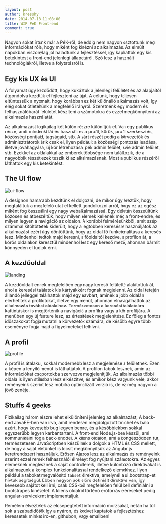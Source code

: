 ```yaml
---
layout: post
author: kresshy
date: 2014-07-18 11:08:00
title: WIP PéK Front-end
comment: true
---
```


Nagyon sokat írtunk már a PéK-ről, de eddig nem nagyon osztottunk meg információkat róla, hogy miként fog kinézni az alkalmazás. Az elmúlt napokban viszonylag jól haladtunk a fejlesztéssel, így kaphattok egy kis betekintést a front-end jelenlegi állapotáról. Szó lesz a használt technológiákról, illetve a folytatásról is.

## Egy kis UX és UI

A folyamat úgy kezdődött, hogy kukáztuk a jelenlegi felületet és az alapjaitól átgondolva kezdtük el fejleszteni az újat. A célunk, hogy teljesen eltüntessük a nyomait, hogy korábban ez két különálló alkalmazás volt, így elég sokat ötleteltünk a megfelelő irányról. Szeretnénk egy modern és felhasználóbarát felületet készíteni a számotokra és ezzel megkönnyíteni az alkalmazás használatát.

Az alkalmazást logikailag két külön részre különítjük el. Van egy publikus része, amit mindenki lát és használ: ez a profil, körök, profil szerkesztés, közösségi pontjaid, tagságaid, stb. A zárt részét pedig a körvezetők és adminisztrátorok érik csak el, ilyen például: a közösségi pontozás leadása, illetve jóváhagyása, új kör létrehozása, pék admin felület, svie admin felület, stb. Ezekkel az oldalakkal az emberek többsége nem találkozik, de a nagyobbik részét ezek teszik ki az alkalmazásnak. Most a publikus részéről láthattok egy kis betekintést.

## The UI flow

![ui-flow](https://warp.sch.bme.hu/ad342c8a557d49268e40fd229540b11fbfd5618f/800)

A designon hamarabb kezdtünk el dolgozni, de mikor úgy éreztük, hogy megtaláltuk a megfelelő utat el kellett gondolkozni arról, hogy ez az egész miként fog összeállni egy nagy webalkalmazássá. Egy délután összeültünk közösen és átbeszéltük, hogy milyen elemek kellenek még a front-endre, és milyen legyen a navigáció az oldalon. A korábbi felmérésünkből, amit szép számmal kitöltöttetek kiderült, hogy a legtöbben keresésre használjátok az alkalmazást ezért úgy döntöttünk, hogy az oldal fő funkcionalitása a keresés lesz. Mindenhol tudtok majd keresni, a főoldaltól kezdve, a profilon át, a körös oldalakon keresztül mindenhol lesz egy kereső mező, ahonnan bármit könnyedén el tudtok érni.

## A kezdőoldal

![landing](https://warp.sch.bme.hu/0c06143f10dc155436a8c39d38998ec703ab6b84/800)

A kezdőoldalt ennek megfelelően egy nagy kereső felületté alakítottuk át, ahol a keresési találatok kis kártyákként fognak megjelenni. Az oldal tetején állandó jelleggel találhattok majd egy navbart, aminek a jobb oldalán elérhetitek a profilotokat, illetve egy menüt, ahonnan elnavigálhattok az alkalmazás további oldalaihoz. Természetesen a keresési találatokra kattintáskor is megtörténik a navigáció a profilra vagy a kör profiljára. A menüben egy új feature lesz, az értesítések megjelenítése. Ez főleg a fontos időszakokat fogja mutatni a körvezetők számára, de később egyre több eseményre fogja majd a figyelmeteket felhívni.

## A profil

![profile](https://warp.sch.bme.hu/dfbda73d50cce96e19119536d938603a062e514e/800)

A profil is átalakul, sokkal modernebb lesz a megjelenése a felületnek. Ezen a képen a lenyíló menüt is láthatjátok. A profilon tabok lesznek, amin az információkat csoportokba szervezve megjelenítjük. Az alkalmazás többi oldala is ilyen stílusban lesz elkészítve, és amikor kész vagyunk vele, akkor reményeink szerint lesz mobilra optimalizált verzió is, de ez még nagyon a jövő zenéje.

## Stuffs 4 geeks

Fizikailag három részre lehet elkülöníteni jelenleg az alkalmazást, A back-end JavaEE-ben van írva, amit rendesen megdolgozott tmichel és balo azért, hogy kevesebb bug legyen benne, és a későbbiekben sokkal egyszerűbb legyen karbantartani. A front-end Node.js-ben készül, ami kommunikálni fog a back-enddel. A kliens oldalon, ami a böngésződben fut, természetesen JavaScriptben készülnek a dolgok a HTML és CSS mellett, de hogy a saját életünket is kicsit megkönnyítsük az Angular.js keretrendszert használjuk. Erősen Ajaxos lesz az alkalmazás és reményeink szerint ezzel remek felhasználói élményt fog nyújtani számotokra. Az egyes elemeknek meglesznek a saját controllereik, illetve különböző direktívákat is alkalmazunk a komplex funkcionalitással rendelkező elemekhez. Ilyen például a tabokat megvalósító `tabset` direktíva, amelynél a ui.bootstrap-et hívtuk segítségül. Ebben nagyon sok előre definiált direktíva van, így kevesebb sajátot kell írni, csak CSS-ből megfelelően felül kell definiálni a bootstrapes kinézetet. A kliens oldalról történő erőforrás eléréseket pedig angular-serviceként implementáljuk.

Remélem élveztétek az elcsepegtetett információ morzsákat, netán ha túl sok a szabadidőtök így a nyáron, és kedvet kaptatok a fejlesztéshez keressetek minket irc-en, githubon, vagy emailben!
